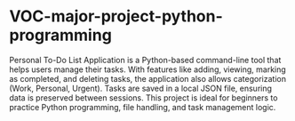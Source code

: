 # VOC-major-project-python-programming
 Personal To-Do List Application is a Python-based command-line tool that helps users manage their tasks. With features like adding, viewing, marking as completed, and deleting tasks, the application also allows categorization (Work, Personal, Urgent). Tasks are saved in a local JSON file, ensuring data is preserved between sessions. This project is ideal for beginners to practice Python programming, file handling, and task management logic.
